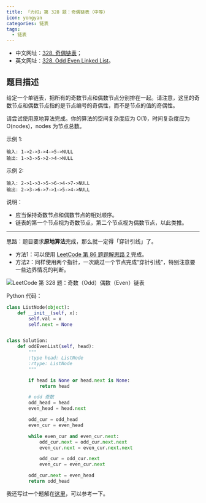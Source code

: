 ```yaml
---
title: 「力扣」第 328 题：奇偶链表（中等）
icon: yongyan
categories: 链表
tags:
  - 链表
---
```


+ 中文网址：[328. 奇偶链表](https://leetcode-cn.com/problems/odd-even-linked-list/description/)；
+ 英文网址：[328. Odd Even Linked List](https://leetcode.com/problems/odd-even-linked-list/description/)。

## 题目描述

给定一个单链表，把所有的奇数节点和偶数节点分别排在一起。请注意，这里的奇数节点和偶数节点指的是节点编号的奇偶性，而不是节点的值的奇偶性。

请尝试使用原地算法完成。你的算法的空间复杂度应为 O(1)，时间复杂度应为 O(nodes)，nodes 为节点总数。

示例 1:

```
输入: 1->2->3->4->5->NULL
输出: 1->3->5->2->4->NULL
```


示例 2:

```
输入: 2->1->3->5->6->4->7->NULL 
输出: 2->3->6->7->1->5->4->NULL
```


说明：

+ 应当保持奇数节点和偶数节点的相对顺序。
+ 链表的第一个节点视为奇数节点，第二个节点视为偶数节点，以此类推。

---

思路：题目要求**原地算法**完成，那么就一定得「穿针引线」了。

- 方法1：可以使用 [LeetCode 第 86 题题解思路 2 ](https://liweiwei1419.github.io/leetcode-solution/leetcode-0086-partition-list/)完成。
- 方法2：同样使用两个指针，一次跳过一个节点完成“穿针引线”，特别注意要一些边界情况的判断。

![LeetCode 第 328 题：奇数（Odd）偶数（Even）链表](https://liweiwei1419.github.io/images/leetcode-solution/328-1.jpg)

Python 代码：

```python
class ListNode(object):
    def __init__(self, x):
        self.val = x
        self.next = None


class Solution:
    def oddEvenList(self, head):
        """
        :type head: ListNode
        :rtype: ListNode
        """

        if head is None or head.next is None:
            return head

        # odd 奇数
        odd_head = head
        even_head = head.next

        odd_cur = odd_head
        even_cur = even_head

        while even_cur and even_cur.next:
            odd_cur.next = odd_cur.next.next
            even_cur.next = even_cur.next.next

            odd_cur = odd_cur.next
            even_cur = even_cur.next

        odd_cur.next = even_head
        return odd_head
```

我还写过一个题解在[这里](https://liweiwei1419.github.io/leetcode-solution/leetcode-0328-odd-even-linked-list/)，可以参考一下。